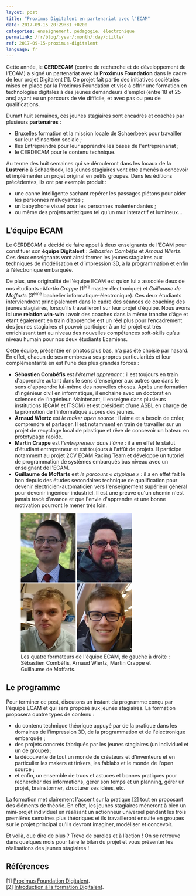 ```yaml
---
layout: post
title: "Proximus Digitalent en partenariat avec l'ECAM"
date: 2017-09-15 20:29:31 +0200
categories: enseignement, pédagogie, électronique
permalink: /fr/blog/:year/:month/:day/:title/
ref: 2017-09-15-proximus-digitalent
language: fr
---
```


Cette année, le **CERDECAM** (centre de recherche et de développement de l'ECAM)
a signé un partenariat avec la **Proximus Foundation** dans le cadre de leur
projet Digitalent [1]. Ce projet fait partie des initiatives sociétales mises
en place par la Proximus Foundation et vise à offrir une formation en
technologies  digitales à des jeunes demandeurs d'emploi (entre 18 et 25 ans)
ayant eu un parcours de vie difficile, et avec pas ou peu de qualifications.

Durant huit semaines, ces jeunes stagiaires sont encadrés et coachés par
plusieurs **partenaires** :

- Bruxelles formation et la mission locale de Schaerbeek pour travailler
sur leur réinsertion sociale ;
- Iles Entreprendre pour leur apprendre les bases de l'entreprenariat ;
- le CERDECAM pour le contenu technique.

Au terme des huit semaines qui se dérouleront dans les locaux de
**la Lustrerie** à Schaerbeek, les jeunes stagiaires vont être amenés à
concevoir et implémenter un projet original en petits groupes. Dans les éditions précédentes, ils ont par exemple produit :

- une canne intelligente sachant repérer les passages piétons pour aider
les personnes malvoyantes ;
- un babyphone visuel pour les personnes malentendantes ;
- ou même des projets artistiques tel qu'un mur interactif et lumineux...

## L'équipe ECAM

Le CERDECAM a décidé de faire appel à deux enseignants de l’ECAM pour
constituer son **équipe Digitalent** : _Sébastien Combéfis_ et _Arnaud Wiertz_.
Ces deux enseignants vont ainsi former les jeunes stagiaires aux techniques de
modélisation et d’impression 3D, à la programmation et enfin à l’électronique
embarquée.

De plus, une originalité de l'équipe ECAM est qu’on lui a associée deux de nos
étudiants : _Martin Crappe_ (1<sup>ère</sup> master électronique) et _Guillaume
de Moffarts_ (3<sup>ème</sup> bachelier informatique-électronique). Ces deux
étudiants interviendront principalement dans le cadre des séances de coaching
des jeunes stagiaires, lorsqu’ils travailleront sur leur projet d’équipe. Nous
avons ici une **relation win-win** : avoir des coaches dans la même tranche
d’âge et étant également en train d’apprendre est un réel plus pour
l’encadrement des jeunes stagiaires et pouvoir participer à un tel projet est 
très enrichissant tant au niveau des nouvelles compétences soft-skills qu’au 
niveau humain pour nos deux étudiants Ecamiens.

Cette équipe, présentée en photos plus bas, n'a pas été choisie par hasard.
En effet, chacun de ses membres a ses propres particularités et leur
complémentarité en est l'une des plus grandes forces :

- **Sébastien Combéfis** est _l'éternel apprenant_ : il est toujours en train
d'apprendre autant dans le sens d'enseigner aux autres que dans le sens 
d'apprendre lui-même des nouvelles choses. Après une formation d'ingénieur
civil en informatique, il enchaine avec un doctorat en sciences de l'ingénieur.
Maintenant, il enseigne dans plusieurs institutions (ECAM et ITSCM) et est
président d'une ASBL en charge de la promotion de l'informatique auprès des
jeunes.
- **Arnaud Wiertz** est _le maker open source_ : il aime et a besoin de créer,
comprendre et partager. Il est notamment en train de travailler sur un projet
de recyclage local de plastique et rêve de concevoir un bateau en prototypage
rapide.
- **Martin Crappe** est _l'entrepreneur dans l'âme_ : il a en effet le statut
d'étudiant entrepreneur et est toujours à l'affût de projets. Il participe
notamment au projet 2CV ECAM Racing Team et développe un tutoriel de
programmation de systèmes embarqués bas niveau avec un enseignant de l'ECAM.
- **Guillaume de Moffarts** est _le parcours &laquo; atypique &raquo;_ : il a 
en effet fait le bon depuis des études secondaires technique de qualification
pour devenir électricien-automaticien vers l'enseignement supérieur général
pour devenir ingénieur industriel. Il est une preuve qu'un chemin n'est jamais
tracé d'avance et que l'envie d'apprendre et une bonne motivation pourront
le mener très loin.

<figure class="multipics">
  <img src="/images/blog/sebastien-combefis.jpg" width="150" height="188"
  alt="Sébastien Combéfis" />
  <img src="/images/blog/arnaud-wiertz.jpg" width="150" height="188"
  alt="Arnaud Wiertz" />
  <img src="/images/blog/martin-crappe.jpg" width="150" height="188"
  alt="Martin Crappe" />
  <img src="/images/blog/guillaume-de-moffarts.jpg" width="150" height="188"
  alt="Guillaume de Moffarts" />
  <figcaption>Les quatre formateurs de l'équipe ECAM, de gauche à
  droite : Sébastien Combéfis, Arnaud Wiertz, Martin Crappe
  et Guillaume de Moffarts.</figcaption>
</figure>

## Le programme

Pour terminer ce post, discutons un instant du programme conçu par l'équipe ECAM
et qui sera proposé aux jeunes stagiaires. La formation proposera quatre types de contenu :

- du contenu technique théorique appuyé par de la pratique dans les domaines de 
l'impression 3D, de la programmation et de l'électronique embarquée ;
- des projets concrets fabriqués par les jeunes stagiaires (un individuel et un 
de groupe) ;
- la découverte de tout un monde de créateurs et d'inventeurs et en particulier
les makers et tinkers, les fablabs et le monde de l'open source ;
- et enfin, un ensemble de trucs et astuces et bonnes pratiques pour rechercher
des informations, gérer son temps et un planning, gérer un projet, 
brainstormer, structurer ses idées, etc.

La formation met clairement l'accent sur la pratique [2] tout en proposant
des éléments de théorie. En effet, les jeunes stagiaires mèneront à bien un
mini-projet individuel en réalisant un actionneur universel pendant les trois
premières semaines plus théoriques et ils travailleront ensuite en groupes sur
le projet principal qu'ils devront imaginer, modéliser et concevoir.


Et voilà, que dire de plus ? Trève de paroles et à l’action ! On se retrouve
dans quelques mois pour faire le bilan du projet et vous présenter les
réalisations des jeunes stagiaires !

## Références

[1] [Proximus Foundation Digitalent](https://www.proximus.com/en/foundation#title-1).<br/>
[2] [Introduction à la formation Digitalent](https://www.slideshare.net/seb478/introduction-la-formation-digitalent).
